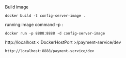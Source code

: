 Build image 

`docker build -t config-server-image .`

running image command -p <DockerHostPort>:<PortInContainer>

`docker run -p 8888:8888 -d config-server-image `

http://localhost:< DockerHostPort >/payment-service/dev

`http://localhost:8888/payment-service/dev`

